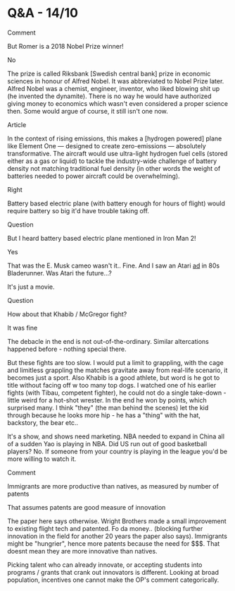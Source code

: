 # Q&A - 14/10

Comment

But Romer is a 2018 Nobel Prize winner!

No

The prize is called Riksbank [Swedish central bank] prize in economic
sciences in honour of Alfred Nobel. It was abbreviated to Nobel Prize
later. Alfred Nobel was a chemist, engineer, inventor, who liked
blowing shit up (he invented the dynamite). There is no way he would
have authorized giving money to economics which wasn't even considered
a proper science then. Some would argue of course, it still isn't one
now.

Article

In the context of rising emissions, this makes a [hydrogen powered] plane like Element One — designed to create zero-emissions — absolutely transformative. The aircraft would use ultra-light hydrogen fuel cells (stored either as a gas or liquid) to tackle the industry-wide challenge of battery density not matching traditional fuel density (in other words the weight of batteries needed to power aircraft could be overwhelming).

Right

Battery based electric plane (with battery enough for hours of flight) would require battery so big it'd have trouble taking off.

Question

But I heard battery based electric plane mentioned in Iron Man 2!

Yes

That was the E. Musk cameo wasn't it.. Fine. And I saw an Atari [ad](borregas_syd_mead_bladerunner_1.jpg) in
80s Bladerunner. Was Atari the future...?

It's just a movie.

Question

How about that Khabib / McGregor fight?

It was fine

The debacle in the end is not out-of-the-ordinary. Similar
altercations happened before - nothing special there.

But these fights are too slow. I would put a limit to grappling, with
the cage and limitless grappling the matches gravitate away from
real-life scenario, it becomes just a sport. Also Khabib is a good
athlete, but word is he got to title without facing off w too many top
dogs. I watched one of his earlier fights (with Tibau, competent
fighter), he could not do a single take-down - little weird for a
hot-shot wrester. In the end he won by points, which surprised many. I
think "they" (the man behind the scenes) let the kid through because
he looks more hip - he has a "thing" with the hat, backstory, the bear
etc..

It's a show, and shows need marketing. NBA needed to expand in China
all of a sudden Yao is playing in NBA. Did US run out of good
basketball players? No. If someone from your country is playing in the
league you'd be more willing to watch it.

Comment

Immigrants are more productive than natives, as measured by number of
patents

That assumes patents are good measure of innovation

The paper here says otherwise. Wright Brothers made a small
improvement to existing flight tech and patented. Fo da
money.. (blocking further innovation in the field for another 20 years
the paper also says). Immigrants might be "hungrier", hence more
patents because the need for $$$. That doesnt mean they are more
innovative than natives.

Picking talent who can already innovate, or accepting students into
programs / grants that crank out innovators is different. Looking at
broad population, incentives one cannot make the OP's comment
categorically.













